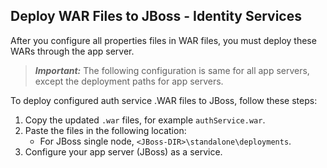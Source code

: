                             

Deploy WAR Files to JBoss - Identity Services
---------------------------------------------

After you configure all properties files in WAR files, you must deploy these WARs through the app server.

> **_Important:_** The following configuration is same for all app servers, except the deployment paths for app servers.

To deploy configured auth service .WAR files to JBoss, follow these steps:

1.  Copy the updated `.war` files, for example `authService.war`.
2.  Paste the files in the following location:
    *   For JBoss single node, `<JBoss-DIR>\standalone\deployments`.
3.  Configure your app server (JBoss) as a service.
